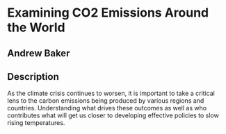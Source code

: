 # Examining CO2 Emissions Around the World

## Andrew Baker

## Description
As the climate crisis continues to worsen, it is important to take a critical lens to the carbon emissions being produced by various regions and countries. Understanding what drives these outcomes as well as who contributes what will get us closer to developing effective policies to slow rising temperatures.

